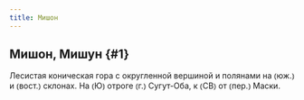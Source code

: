 ```yaml
---
title: Мишон
---
```

## Мишон, Мишун {#1}

Лесистая коническая гора с округленной вершиной и полянами на ⦅юж.⦆ и ⦅вост.⦆ склонах. На ⦅Ю⦆ отроге ⦅г.⦆ Сугут-Оба, к ⦅СВ⦆ от ⦅пер.⦆ Маски.
